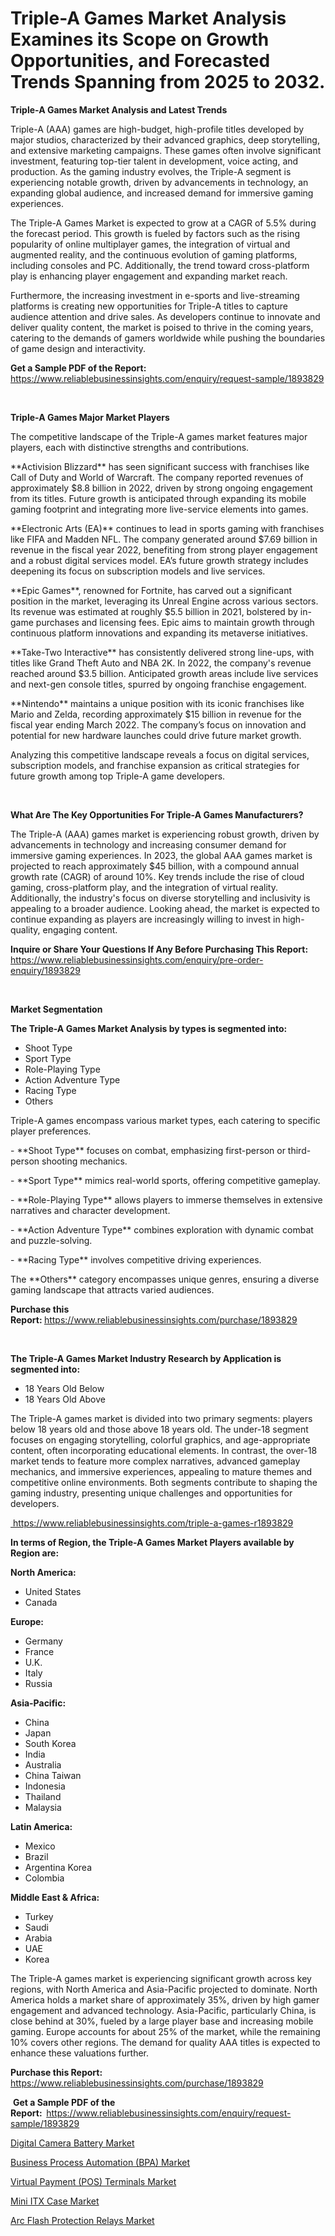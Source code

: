 <p><h1>Triple-A Games Market Analysis Examines its Scope on Growth Opportunities, and Forecasted Trends Spanning from 2025 to 2032.</h1></p><p><strong>Triple-A Games Market Analysis and Latest Trends</strong></p>
<p><p>Triple-A (AAA) games are high-budget, high-profile titles developed by major studios, characterized by their advanced graphics, deep storytelling, and extensive marketing campaigns. These games often involve significant investment, featuring top-tier talent in development, voice acting, and production. As the gaming industry evolves, the Triple-A segment is experiencing notable growth, driven by advancements in technology, an expanding global audience, and increased demand for immersive gaming experiences.</p><p>The Triple-A Games Market is expected to grow at a CAGR of 5.5% during the forecast period. This growth is fueled by factors such as the rising popularity of online multiplayer games, the integration of virtual and augmented reality, and the continuous evolution of gaming platforms, including consoles and PC. Additionally, the trend toward cross-platform play is enhancing player engagement and expanding market reach. </p><p>Furthermore, the increasing investment in e-sports and live-streaming platforms is creating new opportunities for Triple-A titles to capture audience attention and drive sales. As developers continue to innovate and deliver quality content, the market is poised to thrive in the coming years, catering to the demands of gamers worldwide while pushing the boundaries of game design and interactivity.</p></p>
<p><strong>Get a Sample PDF of the Report:&nbsp;</strong> <a href="https://www.reliablebusinessinsights.com/enquiry/request-sample/1893829?utm_campaign=1873&utm_medium=2&utm_source=Github&utm_content=ia&utm_term=11032025&utm_id=triple-a-games">https://www.reliablebusinessinsights.com/enquiry/request-sample/1893829</a></p>
<p>&nbsp;</p>
<p><strong>Triple-A Games Major Market Players</strong></p>
<p><p>The competitive landscape of the Triple-A games market features major players, each with distinctive strengths and contributions. </p><p>**Activision Blizzard** has seen significant success with franchises like Call of Duty and World of Warcraft. The company reported revenues of approximately $8.8 billion in 2022, driven by strong ongoing engagement from its titles. Future growth is anticipated through expanding its mobile gaming footprint and integrating more live-service elements into games.</p><p>**Electronic Arts (EA)** continues to lead in sports gaming with franchises like FIFA and Madden NFL. The company generated around $7.69 billion in revenue in the fiscal year 2022, benefiting from strong player engagement and a robust digital services model. EA’s future growth strategy includes deepening its focus on subscription models and live services.</p><p>**Epic Games**, renowned for Fortnite, has carved out a significant position in the market, leveraging its Unreal Engine across various sectors. Its revenue was estimated at roughly $5.5 billion in 2021, bolstered by in-game purchases and licensing fees. Epic aims to maintain growth through continuous platform innovations and expanding its metaverse initiatives.</p><p>**Take-Two Interactive** has consistently delivered strong line-ups, with titles like Grand Theft Auto and NBA 2K. In 2022, the company's revenue reached around $3.5 billion. Anticipated growth areas include live services and next-gen console titles, spurred by ongoing franchise engagement. </p><p>**Nintendo** maintains a unique position with its iconic franchises like Mario and Zelda, recording approximately $15 billion in revenue for the fiscal year ending March 2022. The company’s focus on innovation and potential for new hardware launches could drive future market growth.</p><p>Analyzing this competitive landscape reveals a focus on digital services, subscription models, and franchise expansion as critical strategies for future growth among top Triple-A game developers.</p></p>
<p>&nbsp;</p>
<p><strong>What Are The Key Opportunities For Triple-A Games Manufacturers?</strong></p>
<p><p>The Triple-A (AAA) games market is experiencing robust growth, driven by advancements in technology and increasing consumer demand for immersive gaming experiences. In 2023, the global AAA games market is projected to reach approximately $45 billion, with a compound annual growth rate (CAGR) of around 10%. Key trends include the rise of cloud gaming, cross-platform play, and the integration of virtual reality. Additionally, the industry's focus on diverse storytelling and inclusivity is appealing to a broader audience. Looking ahead, the market is expected to continue expanding as players are increasingly willing to invest in high-quality, engaging content.</p></p>
<p><strong>Inquire or Share Your Questions If Any Before Purchasing This Report:</strong> <a href="https://www.reliablebusinessinsights.com/enquiry/pre-order-enquiry/1893829?utm_campaign=1873&utm_medium=2&utm_source=Github&utm_content=ia&utm_term=11032025&utm_id=triple-a-games">https://www.reliablebusinessinsights.com/enquiry/pre-order-enquiry/1893829</a></p>
<p>&nbsp;</p>
<p><strong>Market Segmentation</strong></p>
<p><strong>The Triple-A Games Market Analysis by types is segmented into:</strong></p>
<p><ul><li>Shoot Type</li><li>Sport Type</li><li>Role-Playing Type</li><li>Action Adventure Type</li><li>Racing Type</li><li>Others</li></ul></p>
<p><p>Triple-A games encompass various market types, each catering to specific player preferences. </p><p>- **Shoot Type** focuses on combat, emphasizing first-person or third-person shooting mechanics.</p><p>- **Sport Type** mimics real-world sports, offering competitive gameplay.</p><p>- **Role-Playing Type** allows players to immerse themselves in extensive narratives and character development.</p><p>- **Action Adventure Type** combines exploration with dynamic combat and puzzle-solving.</p><p>- **Racing Type** involves competitive driving experiences.</p><p>  </p><p>The **Others** category encompasses unique genres, ensuring a diverse gaming landscape that attracts varied audiences.</p></p>
<p><strong>Purchase this Report:&nbsp;</strong><a href="https://www.reliablebusinessinsights.com/purchase/1893829?utm_campaign=1873&utm_medium=2&utm_source=Github&utm_content=ia&utm_term=11032025&utm_id=triple-a-games">https://www.reliablebusinessinsights.com/purchase/1893829</a></p>
<p>&nbsp;</p>
<p><strong>The Triple-A Games Market Industry Research by Application is segmented into:</strong></p>
<p><ul><li>18 Years Old Below</li><li>18 Years Old Above</li></ul></p>
<p><p>The Triple-A games market is divided into two primary segments: players below 18 years old and those above 18 years old. The under-18 segment focuses on engaging storytelling, colorful graphics, and age-appropriate content, often incorporating educational elements. In contrast, the over-18 market tends to feature more complex narratives, advanced gameplay mechanics, and immersive experiences, appealing to mature themes and competitive online environments. Both segments contribute to shaping the gaming industry, presenting unique challenges and opportunities for developers.</p></p>
<p><a href="https://www.reliablebusinessinsights.com/triple-a-games-r1893829?utm_campaign=1873&utm_medium=2&utm_source=Github&utm_content=ia&utm_term=11032025&utm_id=triple-a-games">&nbsp;https://www.reliablebusinessinsights.com/triple-a-games-r1893829</a></p>
<p><strong>In terms of Region, the Triple-A Games Market Players available by Region are:</strong></p>
<p>
    <p> <strong> North America: </strong>
        <ul>
            <li>United States</li>
            <li>Canada</li>
        </ul>
        </p> 
    <p> <strong> Europe: </strong>
        <ul>
            <li>Germany</li>
            <li>France</li>
            <li>U.K.</li>
            <li>Italy</li>
            <li>Russia</li>
        </ul>
        </p> 
    <p> <strong> Asia-Pacific: </strong>
        <ul>
            <li>China</li>
            <li>Japan</li>
            <li>South Korea</li>
            <li>India</li>
            <li>Australia</li>
            <li>China Taiwan</li>
            <li>Indonesia</li>
            <li>Thailand</li>
            <li>Malaysia</li>
        </ul>
        </p> 
    <p> <strong> Latin America: </strong>
        <ul>
            <li>Mexico</li>
            <li>Brazil</li>
            <li>Argentina Korea</li>
            <li>Colombia</li>
        </ul>
        </p> 
    <p> <strong> Middle East & Africa: </strong>
        <ul>
            <li>Turkey</li>
            <li>Saudi</li>
            <li>Arabia</li>
            <li>UAE</li>
            <li>Korea</li>
        </ul>
    </p>
    </p>
<p><p>The Triple-A games market is experiencing significant growth across key regions, with North America and Asia-Pacific projected to dominate. North America holds a market share of approximately 35%, driven by high gamer engagement and advanced technology. Asia-Pacific, particularly China, is close behind at 30%, fueled by a large player base and increasing mobile gaming. Europe accounts for about 25% of the market, while the remaining 10% covers other regions. The demand for quality AAA titles is expected to enhance these valuations further.</p></p>
<p><strong>Purchase this Report: </strong><a href="https://www.reliablebusinessinsights.com/purchase/1893829?utm_campaign=1873&utm_medium=2&utm_source=Github&utm_content=ia&utm_term=11032025&utm_id=triple-a-games">https://www.reliablebusinessinsights.com/purchase/1893829</a></p>
<p>&nbsp;<strong>Get a Sample PDF of the Report:&nbsp;&nbsp;</strong><a href="https://www.reliablebusinessinsights.com/enquiry/request-sample/1893829?utm_campaign=1873&utm_medium=2&utm_source=Github&utm_content=ia&utm_term=11032025&utm_id=triple-a-games">https://www.reliablebusinessinsights.com/enquiry/request-sample/1893829</a></p>
<p><strong></strong></p>
<p><p><a href="https://www.linkedin.com/pulse/insightful-highlights-digital-camera-battery-market-report-industry-lixpe?utm_campaign=1873&utm_medium=2&utm_source=Github&utm_content=ia&utm_term=11032025&utm_id=triple-a-games">Digital Camera Battery Market</a></p><p><a href="https://github.com/jolashta/Market-Research-Report-List-1/blob/main/business-process-automation-bpa-market.md?utm_campaign=1873&utm_medium=2&utm_source=Github&utm_content=ia&utm_term=11032025&utm_id=triple-a-games">Business Process Automation (BPA) Market</a></p><p><a href="https://github.com/ienamoun/Market-Research-Report-List-1/blob/main/virtual-payment-pos-terminals-market.md?utm_campaign=1873&utm_medium=2&utm_source=Github&utm_content=ia&utm_term=11032025&utm_id=triple-a-games">Virtual Payment (POS) Terminals Market</a></p><p><a href="https://www.linkedin.com/pulse/detailed-mini-itx-case-market-study-segmentation-latest-trends-cxame?utm_campaign=1873&utm_medium=2&utm_source=Github&utm_content=ia&utm_term=11032025&utm_id=triple-a-games">Mini ITX Case Market</a></p><p><a href="https://www.linkedin.com/pulse/global-arc-flash-protection-relays-market-set-expansion-projected-nmnce?utm_campaign=1873&utm_medium=2&utm_source=Github&utm_content=ia&utm_term=11032025&utm_id=triple-a-games">Arc Flash Protection Relays Market</a></p></p>